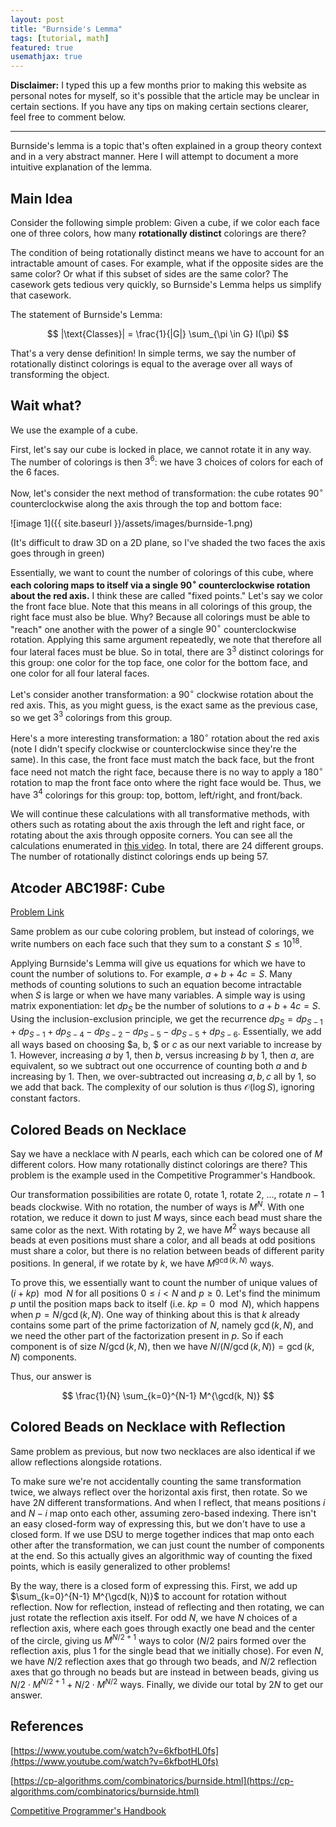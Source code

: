 ```yaml
---
layout: post
title: "Burnside's Lemma"
tags: [tutorial, math]
featured: true
usemathjax: true
---
```


**Disclaimer:** I typed this up a few months prior to making this website as personal notes for myself, so it's possible that the article may be unclear in certain sections. If you have any tips on making certain sections clearer, feel free to comment below.

---

Burnside's lemma is a topic that's often explained in a group theory context and in a very abstract manner. Here I will attempt to document a more intuitive explanation of the lemma.

## Main Idea

Consider the following simple problem: Given a cube, if we color each face one of three colors, how many **rotationally distinct** colorings are there?

The condition of being rotationally distinct means we have to account for an intractable amount of cases. For example, what if the opposite sides are the same color? Or what if this subset of sides are the same color? The casework gets tedious very quickly, so Burnside's Lemma helps us simplify that casework.

The statement of Burnside's Lemma:

$$
|\text{Classes}| = \frac{1}{|G|} \sum_{\pi \in G} I(\pi)
$$

That's a very dense definition! In simple terms, we say the number of rotationally distinct colorings is equal to the average over all ways of transforming the object.

## Wait what?

We use the example of a cube.

First, let's say our cube is locked in place, we cannot rotate it in any way. The number of colorings is then $3^6$: we have $3$ choices of colors for each of the $6$ faces.

Now, let's consider the next method of transformation: the cube rotates $90^\circ$ counterclockwise along the axis through the top and bottom face:

![image 1]({{ site.baseurl }}/assets/images/burnside-1.png)

(It's difficult to draw 3D on a 2D plane, so I've shaded the two faces the axis goes through in green)

Essentially, we want to count the number of colorings of this cube, where **each coloring maps to itself via a single $90^\circ$ counterclockwise rotation about the red axis.** I think these are called "fixed points." Let's say we color the front face blue. Note that this means in all colorings of this group, the right face must also be blue. Why? Because all colorings must be able to "reach" one another with the power of a single $90^\circ$ counterclockwise rotation. Applying this same argument repeatedly, we note that therefore all four lateral faces must be blue. So in total, there are $3^3$ distinct colorings for this group: one color for the top face, one color for the bottom face, and one color for all four lateral faces.

Let's consider another transformation: a $90^\circ$ clockwise rotation about the red axis. This, as you might guess, is the exact same as the previous case, so we get $3^3$ colorings from this group.

Here's a more interesting transformation: a $180^\circ$ rotation about the red axis (note I didn't specify clockwise or counterclockwise since they're the same). In this case, the front face must match the back face, but the front face need not match the right face, because there is no way to apply a $180^\circ$ rotation to map the front face onto where the right face would be. Thus, we have $3^4$ colorings for this group: top, bottom, left/right, and front/back.

We will continue these calculations with all transformative methods, with others such as rotating about the axis through the left and right face, or rotating about the axis through opposite corners. You can see all the calculations enumerated in [this video](https://youtu.be/6kfbotHL0fs?t=744). In total, there are $24$ different groups. The number of rotationally distinct colorings ends up being $57$.

## Atcoder ABC198F: Cube

[Problem Link](https://atcoder.jp/contests/abc198/tasks/abc198_f)

Same problem as our cube coloring problem, but instead of colorings, we write numbers on each face such that they sum to a constant $S \leq 10^{18}$.

Applying Burnside's Lemma will give us equations for which we have to count the number of solutions to. For example, $a + b + 4c = S$. Many methods of counting solutions to such an equation become intractable when $S$ is large or when we have many variables. A simple way is using matrix exponentiation: let $dp_S$ be the number of solutions to $a + b + 4c = S$. Using the inclusion-exclusion principle, we get the recurrence $dp_S = dp_{S-1} + dp_{S-1} + dp_{S-4} - dp_{S-2} - dp_{S-5} - dp_{S-5} + dp_{S-6}$. Essentially, we add all ways based on choosing $a, b, $ or $c$ as our next variable to increase by $1$. However, increasing $a$ by $1$, then $b$, versus increasing $b$ by $1$, then $a$, are equivalent, so we subtract out one occurrence of counting both $a$ and $b$ increasing by $1$. Then, we over-subtracted out increasing $a, b, c$ all by $1$, so we add that back. The complexity of our solution is thus $\mathcal O(\log S)$, ignoring constant factors.

## Colored Beads on Necklace

Say we have a necklace with $N$ pearls, each which can be colored one of $M$ different colors. How many rotationally distinct colorings are there? This problem is the example used in the Competitive Programmer's Handbook.

Our transformation possibilities are rotate $0$, rotate $1$, rotate $2$, $\dots$, rotate $n - 1$ beads clockwise. With no rotation, the number of ways is $M^N$. With one rotation, we reduce it down to just $M$ ways, since each bead must share the same color as the next. With rotating by $2$, we have $M^2$ ways because all beads at even positions must share a color, and all beads at odd positions must share a color, but there is no relation between beads of different parity positions. In general, if we rotate by $k$, we have $M^{\gcd(k, N)}$ ways.

To prove this, we essentially want to count the number of unique values of $(i + kp) \mod N$ for all positions $0 \leq i < N$ and $p \geq 0$. Let's find the minimum $p$ until the position maps back to itself (i.e. $kp = 0 \mod N$), which happens when $p = N / \gcd(k, N)$. One way of thinking about this is that $k$ already contains some part of the prime factorization of $N$, namely $\gcd(k, N)$, and we need the other part of the factorization present in $p$. So if each component is of size $N / \gcd(k, N)$, then we have $N / (N / \gcd(k, N)) = \gcd(k, N)$ components.

Thus, our answer is

$$
\frac{1}{N} \sum_{k=0}^{N-1} M^{\gcd(k, N)}
$$

## Colored Beads on Necklace with Reflection

Same problem as previous, but now two necklaces are also identical if we allow reflections alongside rotations.

To make sure we're not accidentally counting the same transformation twice, we always reflect over the horizontal axis first, then rotate. So we have $2N$ different transformations. And when I reflect, that means positions $i$ and $N - i$ map onto each other, assuming zero-based indexing. There isn't an easy closed-form way of expressing this, but we don't have to use a closed form. If we use DSU to merge together indices that map onto each other after the transformation, we can just count the number of components at the end. So this actually gives an algorithmic way of counting the fixed points, which is easily generalized to other problems!

By the way, there is a closed form of expressing this. First, we add up $\sum_{k=0}^{N-1} M^{\gcd(k, N)}$ to account for rotation without reflection. Now for reflection, instead of reflecting and then rotating, we can just rotate the reflection axis itself. For odd $N$, we have $N$ choices of a reflection axis, where each goes through exactly one bead and the center of the circle, giving us $M^{N/2 + 1}$ ways to color ($N / 2$ pairs formed over the reflection axis, plus $1$ for the single bead that we initially chose). For even $N$, we have $N / 2$ reflection axes that go through two beads, and $N / 2$ reflection axes that go through no beads but are instead in between beads, giving us $N / 2 \cdot M^{N / 2 + 1} + N / 2 \cdot M^{N / 2}$ ways. Finally, we divide our total by $2N$ to get our answer.

## References

[https://www.youtube.com/watch?v=6kfbotHL0fs](https://www.youtube.com/watch?v=6kfbotHL0fs)

[https://cp-algorithms.com/combinatorics/burnside.html](https://cp-algorithms.com/combinatorics/burnside.html)

[Competitive Programmer's Handbook](https://github.com/pllk/cphb/)